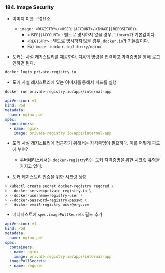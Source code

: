 ### 184. Image Security
- 이미지 이름 구성요소
	- `image: <REGISTRY>/<USER||ACCOUNT>/<IMAGE||REPOSITORY>`
		- `<USER||ACCOUNT>` : 별도로 명시하지 않을 경우, `library`가 기본값이다.
		- `<REGISTRY>` : 별도로 명시하지 않을 경우, `docker.io`가 기본값이다.
		- Ex) `image: docker.io/library/nginx`

- 도커는 사설 레지스트리를 제공한다. 다음의 명령을 입력하고 자격증명을 통해 로그인하면 된다.
```bash
docker login private-registry.io
```

- 도커 사설 레지스트리에 있는 이미지를 통해서 파드를 실행
```bash
docker run private-registry.io/apps/internal-app
```

```yaml
apiVersion: v1
kind: Pod
metadata:
  name: nginx-pod
spec:
  containers:
  - name: nginx
    image: private-registry.io/apps/internal-app
```

- 도커 사설 레지스트리에 접근하기 위해서는 자격증명이 필요하다. 이를 어떻게 파드에 부여?
	- 쿠버네티스에서는 `docker-registry`라는 도커 자격증명을 위한 시크릿 유형을 가지고 있다.

- 도커 레지스트리 인증을 위한 시크릿 생성
```bash
> kubectl create secret docker-registry regcred \
> --docker-server=private-registry.io \
> --docker-username=registry-user \
> --docker-password=registry-passwd \
> --docker-email=registry-user@org.com
```

- 메니페스트에 `spec.imagePullSecrets` 필드 추가
```yaml
apiVersion: v1
kind: Pod
metadata:
  name: nginx-pod
spec:
  containers:
  - name: nginx
    image: private-registry.io/apps/internal-app
  imagePullSecrets:
  - name: regcred
```